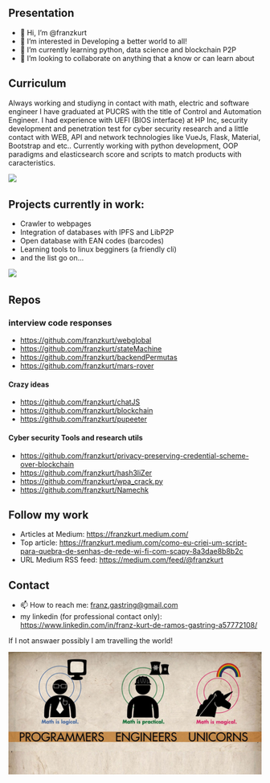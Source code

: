 ## Presentation
- 👋 Hi, I’m @franzkurt
- 👀 I’m interested in Developing a better world to all!
- 🌱 I’m currently learning python, data  science and blockchain P2P
- 💞️ I’m looking to collaborate on anything that a know or can learn about

## Curriculum
Always working and studiyng in contact with math, electric and software engineer I have graduated at PUCRS with the title of Control and Automation Engineer.
I had experience with UEFI (BIOS interface) at HP Inc, security development and penetration test for cyber security research and a little contact with WEB, API and network technologies like VueJs, Flask, Material, Bootstrap and etc..
Currently working with python development, OOP paradigms and elasticsearch score and scripts to match products with caracteristics.

![](https://img.icons8.com/bubbles/2x/inspection.png)
## Projects currently in work:
  - Crawler to webpages
  - Integration of databases with IPFS and LibP2P
  - Open database with EAN codes (barcodes) 
  - Learning tools to linux begginers (a friendly cli)
  - and the list go on...

![](https://img.icons8.com/bubbles/2x/internship.png)
## Repos
  ### interview code responses
  - https://github.com/franzkurt/webglobal
  - https://github.com/franzkurt/stateMachine
  - https://github.com/franzkurt/backendPermutas
  - https://github.com/franzkurt/mars-rover
  
  #### Crazy ideas
  - https://github.com/franzkurt/chatJS
  - https://github.com/franzkurt/blockchain
  - https://github.com/franzkurt/pupeeter
  
  #### Cyber security Tools and research utils
  - https://github.com/franzkurt/privacy-preserving-credential-scheme-over-blockchain
  - https://github.com/franzkurt/hash3liZer
  - https://github.com/franzkurt/wpa_crack.py
  - https://github.com/franzkurt/Namechk

## Follow my work 
  - Articles at Medium: https://franzkurt.medium.com/
  - Top article: https://franzkurt.medium.com/como-eu-criei-um-script-para-quebra-de-senhas-de-rede-wi-fi-com-scapy-8a3dae8b8b2c
  - URL Medium RSS feed: https://medium.com/feed/@franzkurt

## Contact
- 📫 How to reach me: franz.gastring@gmail.com
- my linkedin (for professional contact only): https://www.linkedin.com/in/franz-kurt-de-ramos-gastring-a57772108/

If I not answaer possibly I am travelling the world!

![](https://github.com/franzkurt/franzkurt/blob/main/download.jpeg)
